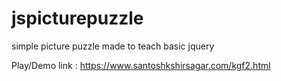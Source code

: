 # jspicturepuzzle

simple picture puzzle made to teach basic jquery 

Play/Demo link : https://www.santoshkshirsagar.com/kgf2.html
